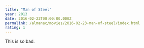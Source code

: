 ```yaml
---
title: "Man of Steel"
year: 2013
date: 2016-02-23T00:00:00.000Z
permalink: /almanac/movies/2016-02-23-man-of-steel/index.html
rating: 1
---
```


This is so bad.